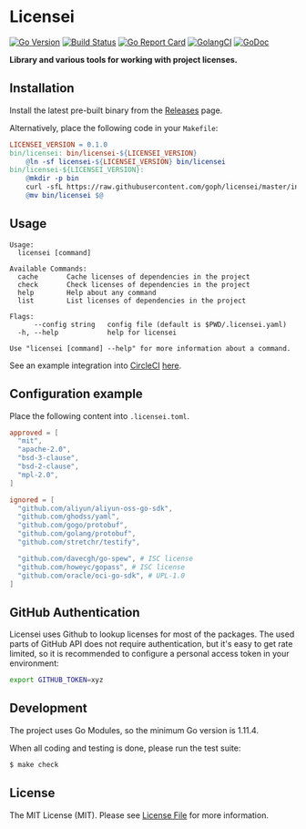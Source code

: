 # Licensei

[![Go Version](https://img.shields.io/badge/go%20version-%3E=1.11.4-orange.svg?style=flat-square)](https://github.com/goph/licensei)
[![Build Status](https://travis-ci.com/goph/licensei.svg?branch=master)](https://travis-ci.com/goph/licensei)
[![Go Report Card](https://goreportcard.com/badge/github.com/goph/licensei?style=flat-square)](https://goreportcard.com/report/github.com/goph/licensei)
[![GolangCI](https://golangci.com/badges/github.com/goph/licensei.svg)](https://golangci.com)
[![GoDoc](http://img.shields.io/badge/godoc-reference-5272B4.svg?style=flat-square)](https://godoc.org/github.com/goph/licensei)

**Library and various tools for working with project licenses.**


## Installation

Install the latest pre-built binary from the [Releases](https://github.com/goph/licensei/releases) page.

Alternatively, place the following code in your `Makefile`:

```makefile
LICENSEI_VERSION = 0.1.0
bin/licensei: bin/licensei-${LICENSEI_VERSION}
	@ln -sf licensei-${LICENSEI_VERSION} bin/licensei
bin/licensei-${LICENSEI_VERSION}:
	@mkdir -p bin
	curl -sfL https://raw.githubusercontent.com/goph/licensei/master/install.sh | bash -s v${LICENSEI_VERSION}
	@mv bin/licensei $@
```


## Usage

```
Usage:
  licensei [command]

Available Commands:
  cache       Cache licenses of dependencies in the project
  check       Check licenses of dependencies in the project
  help        Help about any command
  list        List licenses of dependencies in the project

Flags:
      --config string   config file (default is $PWD/.licensei.yaml)
  -h, --help            help for licensei

Use "licensei [command] --help" for more information about a command.
```

See an example integration into [CircleCI](http://circleci.com/) [here](https://github.com/banzaicloud/pipeline/blob/master/.circleci/config.yml#L56-L80).


## Configuration example

Place the following content into `.licensei.toml`.

```toml
approved = [
  "mit",
  "apache-2.0",
  "bsd-3-clause",
  "bsd-2-clause",
  "mpl-2.0",
]

ignored = [
  "github.com/aliyun/aliyun-oss-go-sdk",
  "github.com/ghodss/yaml",
  "github.com/gogo/protobuf",
  "github.com/golang/protobuf",
  "github.com/stretchr/testify",

  "github.com/davecgh/go-spew", # ISC license
  "github.com/howeyc/gopass", # ISC license
  "github.com/oracle/oci-go-sdk", # UPL-1.0
]
```


## GitHub Authentication

Licensei uses Github to lookup licenses for most of the packages.
The used parts of GitHub API does not require authentication, but it's easy to get rate limited,
so it is recommended to configure a personal access token in your environment:

```bash
export GITHUB_TOKEN=xyz
```

## Development

The project uses Go Modules, so the minimum Go version is 1.11.4.

When all coding and testing is done, please run the test suite:

``` bash
$ make check
```


## License

The MIT License (MIT). Please see [License File](LICENSE) for more information.
